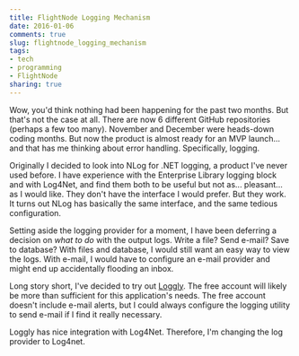 ```yaml
---
title: FlightNode Logging Mechanism
date: 2016-01-06
comments: true
slug: flightnode_logging_mechanism
tags:
- tech
- programming
- FlightNode
sharing: true
---
```


Wow, you'd think nothing had been happening for the past two months. But that's
not the case at all. There are now 6 different GitHub repositories (perhaps a
few too many). November and December were heads-down coding months. But now the
product is almost ready for an MVP launch... and that has me thinking about
error handling. Specifically, logging.

Originally I decided to look into NLog for .NET logging, a product I've never
used before. I have experience with the Enterprise Library logging block and
with Log4Net, and find them both to be useful but not as... pleasant... as I
would like. They don't have the interface I would prefer. But they work. It
turns out NLog has basically the same interface, and the same tedious
configuration.

Setting aside the logging provider for a moment, I have been deferring a
decision on *what to do* with the output logs. Write a file? Send e-mail? Save
to database? With files and database, I would still want an easy way to view the
logs. With e-mail, I would have to configure an e-mail provider and might end up
accidentally flooding an inbox.

Long story short, I've decided to try out [Loggly](https://www.loggly.com). The
free account will likely be more than sufficient for this application's needs.
The free account doesn't include e-mail alerts, but I could always configure the
logging utility to send e-mail if I find it really necessary.

Loggly has nice integration with Log4Net. Therefore, I'm changing the log
provider to Log4net.
